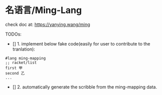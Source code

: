# 名语言/Ming-Lang

check doc at: https://yanying.wang/ming


TODOs:
- [] 1. implement below fake code(easily for user to contribute to the tranlation):
```racket
#lang ming-mapping
;; racket/list
first 甲
second 乙
...
```

- [] 2. automatically generate the scribble from the ming-mapping data.

